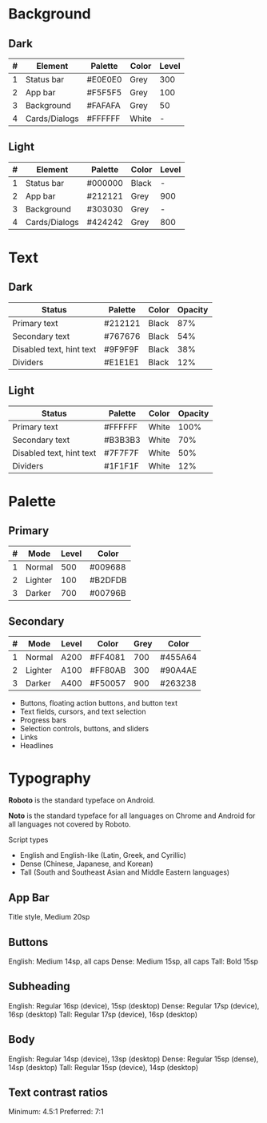 # Background

## Dark

| #   | Element       | Palette | Color | Level |
| --- | ------------- | ------- | ----- | ----- |
| 1   | Status bar    | #E0E0E0 | Grey  | 300   |
| 2   | App bar       | #F5F5F5 | Grey  | 100   |
| 3   | Background    | #FAFAFA | Grey  | 50    |
| 4   | Cards/Dialogs | #FFFFFF | White | -     |

## Light

| #   | Element       | Palette | Color | Level |
| --- | ------------- | ------- | ----- | ----- |
| 1   | Status bar    | #000000 | Black | -     |
| 2   | App bar       | #212121 | Grey  | 900   |
| 3   | Background    | #303030 | Grey  | -     |
| 4   | Cards/Dialogs | #424242 | Grey  | 800   |

# Text

## Dark

| Status                   | Palette | Color | Opacity |
| ------------------------ | ------- | ----- | ------- |
| Primary text             | #212121 | Black | 87%     |
| Secondary text           | #767676 | Black | 54%     |
| Disabled text, hint text | #9F9F9F | Black | 38%     |
| Dividers                 | #E1E1E1 | Black | 12%     |

## Light

| Status                   | Palette | Color | Opacity |
| ------------------------ | ------- | ----- | ------- |
| Primary text             | #FFFFFF | White | 100%    |
| Secondary text           | #B3B3B3 | White | 70%     |
| Disabled text, hint text | #7F7F7F | White | 50%     |
| Dividers                 | #1F1F1F | White | 12%     |

# Palette

## Primary

| #   | Mode    | Level | Color   |
| --- | ------- | ----- | ------- |
| 1   | Normal  | 500   | #009688 |
| 2   | Lighter | 100   | #B2DFDB |
| 3   | Darker  | 700   | #00796B |

## Secondary

| #   | Mode    | Level | Color   | Grey | Color   |
| --- | ------- | ----- | ------- | ---- | ------- |
| 1   | Normal  | A200  | #FF4081 | 700  | #455A64 |
| 2   | Lighter | A100  | #FF80AB | 300  | #90A4AE |
| 3   | Darker  | A400  | #F50057 | 900  | #263238 |

- Buttons, floating action buttons, and button text
- Text fields, cursors, and text selection
- Progress bars
- Selection controls, buttons, and sliders
- Links
- Headlines

# Typography

**Roboto** is the standard typeface on Android.

**Noto** is the standard typeface for all languages on Chrome and Android for all languages not covered by Roboto.

Script types

- English and English-like (Latin, Greek, and Cyrillic)
- Dense (Chinese, Japanese, and Korean)
- Tall (South and Southeast Asian and Middle Eastern languages)

## App Bar

Title style, Medium 20sp

## Buttons

English: Medium 14sp, all caps
Dense: Medium 15sp, all caps
Tall: Bold 15sp

## Subheading

English: Regular 16sp (device), 15sp (desktop)
Dense: Regular 17sp (device), 16sp (desktop)
Tall: Regular 17sp (device), 16sp (desktop)

## Body

English: Regular 14sp (device), 13sp (desktop)
Dense: Regular 15sp (dense), 14sp (desktop)
Tall: Regular 15sp (device), 14sp (desktop)

## Text contrast ratios

Minimum: 4.5:1
Preferred: 7:1
